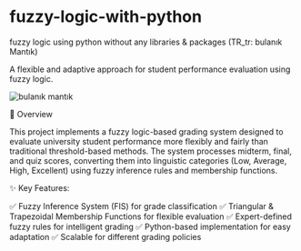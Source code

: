 # fuzzy-logic-with-python
fuzzy logic using python without any libraries & packages (TR_tr: bulanık Mantık)

A flexible and adaptive approach for student performance evaluation using fuzzy logic.

![bulanık mantık](https://user-images.githubusercontent.com/30449075/154483477-09b74459-8c67-4f9c-ab09-f93599774865.gif)

📌 Overview

This project implements a fuzzy logic-based grading system designed to evaluate university student performance more flexibly and fairly than traditional threshold-based methods. The system processes midterm, final, and quiz scores, converting them into linguistic categories (Low, Average, High, Excellent) using fuzzy inference rules and membership functions.

✨ Key Features:

✅ Fuzzy Inference System (FIS) for grade classification
✅ Triangular & Trapezoidal Membership Functions for flexible evaluation
✅ Expert-defined fuzzy rules for intelligent grading
✅ Python-based implementation for easy adaptation
✅ Scalable for different grading policies
